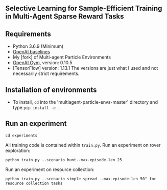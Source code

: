 ## Selective Learning for Sample-Efficient Training in Multi-Agent Sparse Reward Tasks
## Requirements
* Python 3.6.9 (Minimum)
* [OpenAI baselines](https://github.com/openai/baselines)
* My [fork] of Multi-agent Particle Environments
* [OpenAI Gym](https://github.com/openai/gym), version: 0.10.5
* [TensorFlow] version: 1.13.1
The versions are just what I used and not necessarily strict requirements.

## Installation of environments
- To install, `cd` into the 'multiagent-particle-envs-master' directory and type `pip install -e .`

## Run an experiment
```shell
cd experiments
```
All training code is contained within `train.py`. 
Run an experiment on rover exploration:
```shell
python train.py --scenario hunt--max-episode-len 25
```
Run an experiment on resource collection:
```shell
python train.py --scenario simple_spread --max-episode-len 50" for resource collection tasks
```
